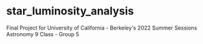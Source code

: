 # star_luminosity_analysis
Final Project for University of California - Berkeley's 2022 Summer Sessions Astronomy 9 Class - Group 5

